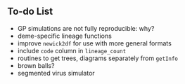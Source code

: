 ## To-do List

- GP simulations are not fully reproducible: why?
- deme-specific lineage functions
- improve `newick2df` for use with more general formats
- include `code` column in `lineage_count`
- routines to get trees, diagrams separately from `getInfo`
- brown balls?
- segmented virus simulator
